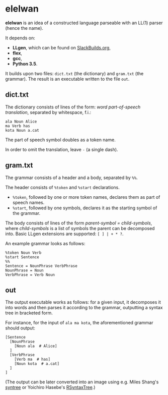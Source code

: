 # elelwan

**elelwan** is an idea of a constructed language parseable with an LL(1) parser (hence the name).

It depends on:
* **LLgen**, which can be found on [SlackBuilds.org](https://slackbuilds.org/repository/13.37/development/LLgen/),
* **flex**,
* **gcc**,
* **Python 3.5**.

It builds upon two files: `dict.txt` (the dictionary) and `gram.txt` (the grammar). The result is an executable written to the file `out`.

## dict.txt

The dictionary consists of lines of the form: *word part-of-speech translation*, separated by whitespace, f.i.:

```
ala Noun Alice
ma Verb has
kota Noun a.cat
```

The part of speech symbol doubles as a token name.

In order to omit the translation, leave `-` (a single dash).

## gram.txt

The grammar consists of a header and a body, separated by `%%`.

The header consists of `%token` and `%start` declarations.
* `%token`, followed by one or more token names, declares them as part of speech names.
* `%start`, followed by one symbols, declares it as the starting symbol of the grammar.

The body consists of lines of the form *parent-symbol = child-symbols*, where *child-symbols* is a list of symbols the parent can be decomposed into. Basic LLgen extensions are supported: `[ ] | + * ?`.

An example grammar looks as follows:

```
%token Noun Verb
%start Sentence
%%
Sentence = NounPhrase VerbPhrase
NounPhrase = Noun
VerbPhrase = Verb Noun
```

## out

The output executable works as follows: for a given input, it decomposes it into words and then parses it according to the grammar, outputting a syntax tree in bracketed form.

For instance, for the input of `ala ma kota`, the aforementioned grammar should output:

```
[Sentence
  [NounPhrase
    [Noun ala  # Alice]
  ]
  [VerbPhrase
    [Verb ma  # has]
    [Noun kota  # a.cat]
  ]
]
```

(The output can be later converted into an image using e.g. Miles Shang's [syntree](http://mshang.ca/syntree/) or Yoichiro Hasebe's [RSyntaxTree](http://www.yohasebe.com/rsyntaxtree/).)

